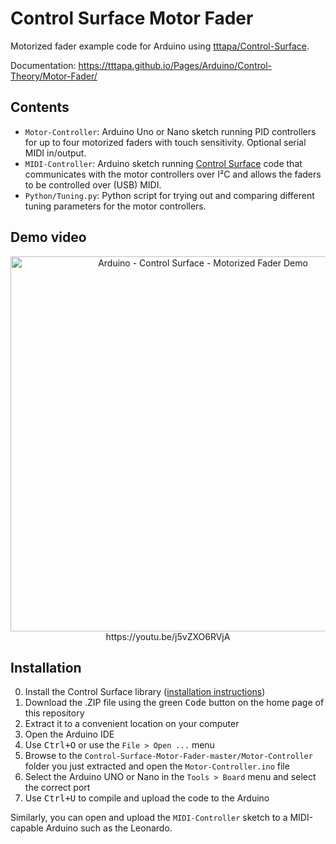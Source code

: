 # Control Surface Motor Fader

Motorized fader example code for Arduino using [tttapa/Control-Surface](https://github.com/tttapa/Control-Surface).

Documentation: <https://tttapa.github.io/Pages/Arduino/Control-Theory/Motor-Fader/>

## Contents

- `Motor-Controller`: Arduino Uno or Nano sketch running PID controllers for up to four motorized faders with touch sensitivity. Optional serial MIDI in/output.
- `MIDI-Controller`: Arduino sketch running [Control Surface](https://github.com/tttapa/Control-Surface) code that communicates with the motor controllers over I²C and allows the faders to be controlled over (USB) MIDI.
- `Python/Tuning.py`: Python script for trying out and comparing different tuning parameters for the motor controllers.

## Demo video

<div align="center">
  <a href="https://www.youtube.com/watch?v=j5vZXO6RVjA"><img src="https://i.ytimg.com/vi_webp/j5vZXO6RVjA/maxresdefault.webp" alt="Arduino - Control Surface - Motorized Fader Demo" width="600"></a><br>
  https://youtu.be/j5vZXO6RVjA
</div>

## Installation

0. Install the Control Surface library ([installation instructions](https://tttapa.github.io/Control-Surface-doc/Doxygen/d8/da8/md_pages_Installation.html))
1. Download the .ZIP file using the green <kbd>Code</kbd>  button on the home page of this repository
2. Extract it to a convenient location on your computer
3. Open the Arduino IDE
4. Use <kbd>Ctrl+O</kbd> or use the `File > Open ...` menu
5. Browse to the `Control-Surface-Motor-Fader-master/Motor-Controller` folder you just extracted and open the `Motor-Controller.ino` file
6. Select the Arduino UNO or Nano in the `Tools > Board` menu and select the correct port
7. Use <kbd>Ctrl+U</kbd> to compile and upload the code to the Arduino

Similarly, you can open and upload the `MIDI-Controller` sketch to a MIDI-capable Arduino such as the Leonardo.
